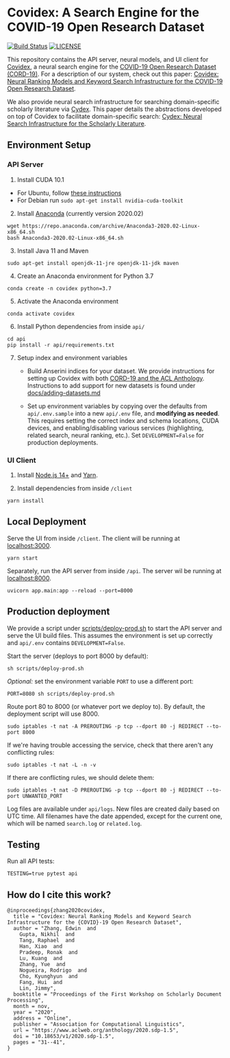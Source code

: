 # Covidex: A Search Engine for the COVID-19 Open Research Dataset

[![Build Status](https://api.travis-ci.com/castorini/covidex.svg?branch=master)](https://travis-ci.org/castorini/covidex)
[![LICENSE](https://img.shields.io/badge/license-Apache-blue.svg?style=flat)](https://www.apache.org/licenses/LICENSE-2.0)

This repository contains the API server, neural models, and UI client for [Covidex](https://covidex.ai), a neural search engine for the [COVID-19 Open Research Dataset (CORD-19)](https://pages.semanticscholar.org/coronavirus-research). For a description of our system, check out this paper: [Covidex: Neural Ranking Models and Keyword Search Infrastructure for the COVID-19 Open Research Dataset](https://www.aclweb.org/anthology/2020.sdp-1.5/).

We also provide neural search infrastructure for searching domain-specific scholarly literature via [Cydex](https://cydex.ai). This paper details the abstractions developed on top of Covidex to facilitate domain-specific search: [Cydex: Neural Search Infrastructure for the Scholarly Literature](https://www.aclweb.org/anthology/2020.sdp-1.19/).

## Environment Setup

### API Server

1. Install CUDA 10.1

- For Ubuntu, follow [these instructions](https://developer.nvidia.com/cuda-10.1-download-archive-update2)
- For Debian run `sudo apt-get install nvidia-cuda-toolkit`

2. Install [Anaconda](https://docs.anaconda.com/anaconda/install/linux/) (currently version 2020.02)

```
wget https://repo.anaconda.com/archive/Anaconda3-2020.02-Linux-x86_64.sh
bash Anaconda3-2020.02-Linux-x86_64.sh
```

3. Install Java 11 and Maven

```
sudo apt-get install openjdk-11-jre openjdk-11-jdk maven
```

4. Create an Anaconda environment for Python 3.7

```
conda create -n covidex python=3.7
```

5. Activate the Anaconda environment

```
conda activate covidex
```

6. Install Python dependencies from inside `api/`

```
cd api
pip install -r api/requirements.txt
```

7. Setup index and environment variables

   - Build Anserini indices for your dataset. We provide instructions for setting up Covidex with both [CORD-19 and the ACL Anthology](docs/setup-index.md). Instructions to add support for new datasets is found under [docs/adding-datasets.md](docs/adding-datasets.md)

   - Set up environment variables by copying over the defaults from `api/.env.sample` into a new `api/.env` file, and **modifying as needed**. This requires setting the correct index and schema locations, CUDA devices, and enabling/disabling various services (highlighting, related search, neural ranking, etc.). Set `DEVELOPMENT=False` for production deployments.

### UI Client

1. Install [Node.js 14+](https://nodejs.org/en/download/) and [Yarn](https://classic.yarnpkg.com/en/docs/install/).

2. Install dependencies from inside `/client`

```
yarn install
```

## Local Deployment

Serve the UI from inside `/client`. The client will be running at [localhost:3000](http://localhost:3000).

```
yarn start
```

Separately, run the API server from inside `/api`. The server wil be running at [localhost:8000](localhost:8000).

```
uvicorn app.main:app --reload --port=8000
```

## Production deployment

We provide a script under [scripts/deploy-prod.sh](scripts/deploy-prod.sh) to start the API server and serve the UI build files. This assumes the environment is set up correctly and `api/.env` contains `DEVELOPMENT=False`.

Start the server (deploys to port 8000 by default):

```
sh scripts/deploy-prod.sh
```

_Optional:_ set the environment variable `PORT` to use a different port:

```
PORT=8080 sh scripts/deploy-prod.sh
```

Route port 80 to 8000 (or whatever port we deploy to). By default, the deployment
script will use 8000.

```
sudo iptables -t nat -A PREROUTING -p tcp --dport 80 -j REDIRECT --to-port 8000
```

If we're having trouble accessing the service, check that there aren't any conflicting
rules:
```
sudo iptables -t nat -L -n -v
```
If there are conflicting rules, we should delete them:
```
sudo iptables -t nat -D PREROUTING -p tcp --dport 80 -j REDIRECT --to-port UNWANTED_PORT
```

Log files are available under `api/logs`. New files are created daily based on UTC time. All filenames have the date appended, except for the current one, which will be named `search.log` or `related.log`.

## Testing

Run all API tests:

```
TESTING=true pytest api
```

## How do I cite this work?

```
@inproceedings{zhang2020covidex,
  title = "Covidex: Neural Ranking Models and Keyword Search Infrastructure for the {COVID}-19 Open Research Dataset",
  author = "Zhang, Edwin  and
    Gupta, Nikhil  and
    Tang, Raphael  and
    Han, Xiao  and
    Pradeep, Ronak  and
    Lu, Kuang  and
    Zhang, Yue  and
    Nogueira, Rodrigo  and
    Cho, Kyunghyun  and
    Fang, Hui  and
    Lin, Jimmy",
  booktitle = "Proceedings of the First Workshop on Scholarly Document Processing",
  month = nov,
  year = "2020",
  address = "Online",
  publisher = "Association for Computational Linguistics",
  url = "https://www.aclweb.org/anthology/2020.sdp-1.5",
  doi = "10.18653/v1/2020.sdp-1.5",
  pages = "31--41",
}
```
